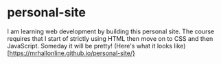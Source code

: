 # personal-site
I am learning web development by building this personal site. The course requires that I start of strictly using HTML then move on to CSS and then JavaScript. Someday it will be pretty! (Here's what it looks like)[https://mrhallonline.github.io/personal-site/}
